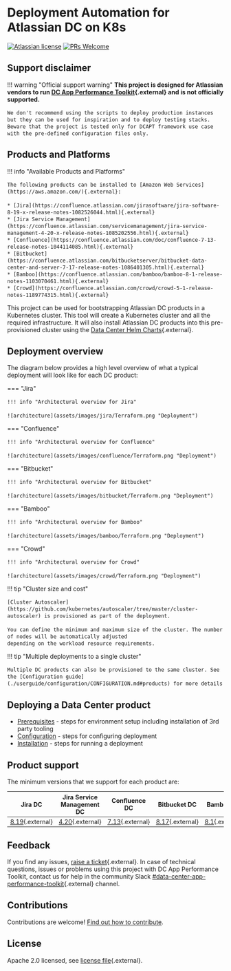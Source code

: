 # Deployment Automation for Atlassian DC on K8s

[![Atlassian license](https://img.shields.io/badge/license-Apache%202.0-blue.svg?style=flat-square)](https://github.com/atlassian-labs/data-center-terraform/blob/main/LICENSE) 
[![PRs Welcome](https://img.shields.io/badge/PRs-welcome-brightgreen.svg?style=flat-square)](https://github.com/atlassian-labs/data-center-terraform/blob/main/CONTRIBUTING.md)

## Support disclaimer

!!! warning "Official support warning"
    **This project is designed for Atlassian vendors to run [DC App Performance Toolkit](https://developer.atlassian.com/platform/marketplace/dc-apps-performance-and-scale-testing/){.external} and is not officially supported.**

    We don't recommend using the scripts to deploy production instances but they can be used for inspiration and to deploy testing stacks.
    Beware that the project is tested only for DCAPT framework use case with the pre-defined configuration files only.


## Products and Platforms

!!! info "Available Products and Platforms"
    
    The following products can be installed to [Amazon Web Services](https://aws.amazon.com/){.external}:

    * [Jira](https://confluence.atlassian.com/jirasoftware/jira-software-8-19-x-release-notes-1082526044.html){.external}
    * [Jira Service Management](https://confluence.atlassian.com/servicemanagement/jira-service-management-4-20-x-release-notes-1085202556.html){.external}
    * [Confluence](https://confluence.atlassian.com/doc/confluence-7-13-release-notes-1044114085.html){.external}
    * [Bitbucket](https://confluence.atlassian.com/bitbucketserver/bitbucket-data-center-and-server-7-17-release-notes-1086401305.html){.external}
    * [Bamboo](https://confluence.atlassian.com/bamboo/bamboo-8-1-release-notes-1103070461.html){.external}
    * [Crowd](https://confluence.atlassian.com/crowd/crowd-5-1-release-notes-1189774315.html){.external}

This project can be used for bootstrapping Atlassian DC products in a Kubernetes cluster. This tool will create a Kubernetes cluster and all the required infrastructure. It will also install Atlassian DC products into this pre-provisioned cluster using the [Data Center Helm Charts](https://atlassian.github.io/data-center-helm-charts/){.external}.

## Deployment overview

The diagram below provides a high level overview of what a typical deployment will look like for each DC product:

=== "Jira"

    !!! info "Architectural overview for Jira"

    ![architecture](assets/images/jira/Terraform.png "Deployment")

=== "Confluence"

    !!! info "Architectural overview for Confluence"

    ![architecture](assets/images/confluence/Terraform.png "Deployment")

=== "Bitbucket"

    !!! info "Architectural overview for Bitbucket"

    ![architecture](assets/images/bitbucket/Terraform.png "Deployment")

=== "Bamboo"

    !!! info "Architectural overview for Bamboo"

    ![architecture](assets/images/bamboo/Terraform.png "Deployment")

=== "Crowd"

    !!! info "Architectural overview for Crowd"

    ![architecture](assets/images/crowd/Terraform.png "Deployment")

!!! tip "Cluster size and cost"

    [Cluster Autoscaler](https://github.com/kubernetes/autoscaler/tree/master/cluster-autoscaler) is provisioned as part of the deployment.

    You can define the minimum and maximum size of the cluster. The number of nodes will be automatically adjusted 
    depending on the workload resource requirements.

!!! tip "Multiple deployments to a single cluster"

    Multiple DC products can also be provisioned to the same cluster. See the [Configuration guide](./userguide/configuration/CONFIGURATION.md#products) for more details

## Deploying a Data Center product

* [Prerequisites](userguide/PREREQUISITES.md) - steps for environment setup including installation of 3rd party tooling
* [Configuration](userguide/configuration/CONFIGURATION.md) - steps for configuring deployment
* [Installation](userguide/INSTALLATION.md) - steps for running a deployment

## Product support

The minimum versions that we support for each product are:

| Jira DC                                                                                                             | Jira Service Management DC                                                                                                         | Confluence DC                                                                                         | Bitbucket DC                                                                                                                            | Bamboo DC                                                                                          | Crowd DC                                                                                          |
|---------------------------------------------------------------------------------------------------------------------|------------------------------------------------------------------------------------------------------------------------------------|-------------------------------------------------------------------------------------------------------|-----------------------------------------------------------------------------------------------------------------------------------------|----------------------------------------------------------------------------------------------------|----------------------------------------------------------------------------------------------------|
| [8.19](https://confluence.atlassian.com/jirasoftware/jira-software-8-19-x-release-notes-1082526044.html){.external} | [4.20](https://confluence.atlassian.com/servicemanagement/jira-service-management-4-20-x-release-notes-1085202556.html){.external} | [7.13](https://confluence.atlassian.com/doc/confluence-7-13-release-notes-1044114085.html){.external} | [8.17](https://confluence.atlassian.com/bitbucketserver/bitbucket-data-center-and-server-7-17-release-notes-1086401305.html){.external} | [8.1](https://confluence.atlassian.com/bamboo/bamboo-8-1-release-notes-1103070461.html){.external} | [5.1](https://confluence.atlassian.com/crowd/crowd-5-1-release-notes-1189774315.html){.external} |  

## Feedback

If you find any issues, [raise a ticket](https://github.com/atlassian-labs/data-center-terraform/issues){.external}. In case of technical questions, issues or problems using this project with DC App Performance Toolkit, contact us for help in the community Slack [#data-center-app-performance-toolkit](http://bit.ly/dcapt_slack){.external} channel.

## Contributions

Contributions are welcome! [Find out how to contribute](https://github.com/atlassian-labs/data-center-terraform/blob/main/CONTRIBUTING.md). 

## License

Apache 2.0 licensed, see [license file](https://github.com/atlassian-labs/data-center-terraform/blob/main/LICENSE){.external}.
